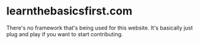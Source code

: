 # learnthebasicsfirst.com
There's no framework that's being used for this website. It's basically just plug and play if you want to start contributing.
